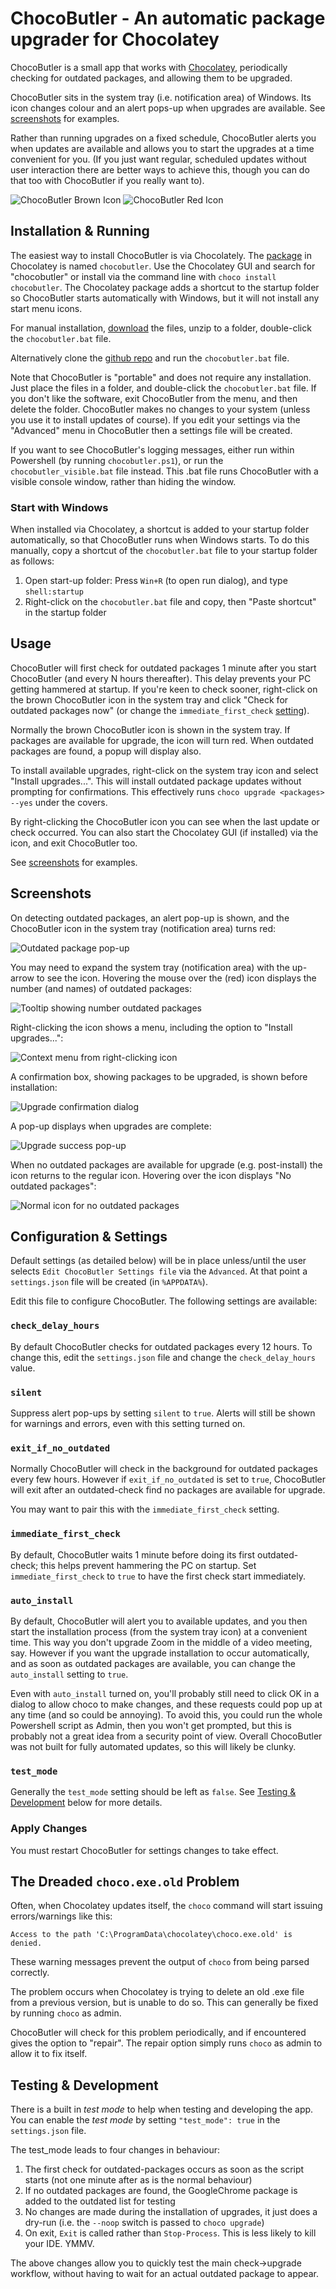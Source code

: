 # ChocoButler - An automatic package upgrader for Chocolatey

ChocoButler is a small app that works with [Chocolatey](https://chocolatey.org/), periodically checking for outdated packages, and allowing them to be upgraded.

ChocoButler sits in the system tray (i.e. notification area) of Windows. Its icon changes colour and an alert pops-up when upgrades are available. See [screenshots](#screenshots) for examples.

Rather than running upgrades on a fixed schedule, ChocoButler alerts you when updates are available and allows you to start the upgrades at a time convenient for you. (If you just want regular, scheduled updates without user interaction there are better ways to achieve this, though you can do that too with ChocoButler if you really want to).

![ChocoButler Brown Icon](./img/chocobutler_48x48.png?raw=true) ![ChocoButler Red Icon](./img/chocobutler_red_48x48.png?raw=true)

## Installation & Running
The easiest way to install ChocoButler is via Chocolately. The [package](https://community.chocolatey.org/packages/chocobutler) in Chocolatey is named `chocobutler`. Use the Chocolatey GUI and search for "chocobutler" or install via the command line with `choco install chocobutler`. The Chocolatey package adds a shortcut to the startup folder so ChocoButler starts automatically with Windows, but it will not install any start menu icons.

For manual installation, [download](https://github.com/cokelid/ChocoButler/archive/refs/tags/v0.1.8.zip) the files, unzip to a folder, double-click the `chocobutler.bat` file.

Alternatively clone the [github repo](https://github.com/cokelid/ChocoButler.git) and run the `chocobutler.bat` file.

Note that ChocoButler is "portable" and does not require any installation. Just place the files in a folder, and double-click the `chocobutler.bat` file. If you don't like the software, exit ChocoButler from the menu, and then delete the folder. ChocoButler makes no changes to your system (unless you use it to install updates of course). If you edit your settings via the "Advanced" menu in ChocoButler then a settings file will be created.

If you want to see ChocoButler's logging messages, either run within Powershell (by running `chocobutler.ps1`), or run the `chocobutler_visible.bat` file instead. This .bat file runs ChocoButler with a visible console window, rather than hiding the window.

### Start with Windows
When installed via Chocolatey, a shortcut is added to your startup folder automatically, so that ChocoButler runs when Windows starts. To do this manually, copy a shortcut of the `chocobutler.bat` file to your startup folder as follows:

1) Open start-up folder: Press `Win+R` (to open run dialog), and type `shell:startup`
2) Right-click on the `chocobutler.bat` file and copy, then "Paste shortcut" in the startup folder


## Usage
ChocoButler will first check for outdated packages 1 minute after you start ChocoButler (and every N hours thereafter). This delay prevents your PC getting hammered at startup. If you're keen to check sooner, right-click on the brown ChocoButler icon in the system tray and click "Check for outdated packages now" (or change the `immediate_first_check` [setting](#immediate_first_check)).

Normally the brown ChocoButler icon is shown in the system tray. If packages are available for upgrade, the icon will turn red. When outdated packages are found, a popup will display also.

To install available upgrades, right-click on the system tray icon and select "Install upgrades...". This will install outdated package updates without prompting for confirmations. This effectively runs `choco upgrade <packages> --yes` under the covers.

By right-clicking the ChocoButler icon you can see when the last update or check occurred. You can also start the Chocolatey GUI (if installed) via the icon, and exit ChocoButler too.

See [screenshots](#screenshots) for examples.



## Screenshots

On detecting outdated packages, an alert pop-up is shown, and the ChocoButler icon in the system tray (notification area) turns red:

![Outdated package pop-up](./img/screenshot-01-alert.png?raw=true)

You may need to expand the system tray (notification area) with the up-arrow to see the icon. Hovering the mouse over the (red) icon displays the number (and names) of outdated packages:

![Tooltip showing number outdated packages](./img/screenshot-02-tooltip.png?raw=true)

Right-clicking the icon shows a menu, including the option to "Install upgrades...":

![Context menu from right-clicking icon](./img/screenshot-03-menu.png?raw=true)

A confirmation box, showing packages to be upgraded, is shown before installation:

![Upgrade confirmation dialog](./img/screenshot-04-confirm.png?raw=true)

A pop-up displays when upgrades are complete:

![Upgrade success pop-up](./img/screenshot-05-success.png?raw=true)

When no outdated packages are available for upgrade (e.g. post-install) the icon returns to the regular icon. Hovering over the icon displays "No outdated packages":

![Normal icon for no outdated packages](./img/screenshot-06-post-install.png?raw=true)



## Configuration & Settings
Default settings (as detailed below) will be in place unless/until the user selects `Edit ChocoButler Settings file` via the `Advanced`. At that point a `settings.json` file will be created (in `%APPDATA%`).

Edit this file to configure ChocoButler. The following settings are available:

### `check_delay_hours`
By default ChocoButler checks for outdated packages every 12 hours. To change this, edit the `settings.json` file and change the `check_delay_hours` value.

### `silent`
Suppress alert pop-ups by setting `silent` to `true`. Alerts will still be shown for warnings and errors, even with this setting turned on.

### `exit_if_no_outdated`
Normally ChocoButler will check in the background for outdated packages every few hours. However if `exit_if_no_outdated` is set to `true`, ChocoButler will exit after an outdated-check find no packages are available for upgrade.

You may want to pair this with the `immediate_first_check` setting.

### `immediate_first_check`
By default, ChocoButler waits 1 minute before doing its first outdated-check; this helps prevent hammering the PC on startup. Set `immediate_first_check` to `true` to have the first check start immediately.

### `auto_install`
By default, ChocoButler will alert you to available updates, and you then start the installation process (from the system tray icon) at a convenient time. This way you don't upgrade Zoom in the middle of a video meeting, say. However if you want the upgrade installation to occur automatically, and as soon as outdated packages are available, you can change the `auto_install` setting to `true`.

Even with `auto_install` turned on, you'll probably still need to click OK in a dialog to allow choco to make changes, and these requests could pop up at any time (and so could be annoying).
To avoid this, you could run the whole Powershell script as Admin, then you won't get prompted, but this is probably not a great idea from a security point of view. Overall ChocoButler was not built for fully automated updates, so this will likely be clunky.

### `test_mode`
Generally the `test_mode` setting should be left as `false`. See [Testing & Development](#testing--development) below for more details.

### Apply Changes
You must restart ChocoButler for settings changes to take effect.



## The Dreaded `choco.exe.old` Problem
Often, when Chocolatey updates itself, the `choco` command will start issuing errors/warnings like this:

 `Access to the path 'C:\ProgramData\chocolatey\choco.exe.old' is denied.`

These warning messages prevent the output of `choco` from being parsed correctly.

The problem occurs when Chocolatey is trying to delete an old .exe file from a previous version, but is unable to do so. This can generally be fixed by running `choco` as admin.

ChocoButler will check for this problem periodically, and if encountered gives the option to "repair". The repair option simply runs `choco` as admin to allow it to fix itself.



## Testing & Development

There is a built in _test mode_ to help when testing and developing the app. You can enable the _test mode_ by setting `"test_mode": true` in the `settings.json` file.

The test_mode leads to four changes in behaviour:

1) The first check for outdated-packages occurs as soon as the script starts (not one minute after as is the normal behaviour)
2) If no outdated packages are found, the GoogleChrome package is added to the outdated list for testing
3) No changes are made during the installation of upgrades, it just does a dry-run (i.e. the `--noop` switch is passed to `choco upgrade`)
4) On exit, `Exit` is called rather than `Stop-Process`. This is less likely to kill your IDE. YMMV.

The above changes allow you to quickly test the main check->upgrade workflow, without having to wait for an actual outdated package to appear.











